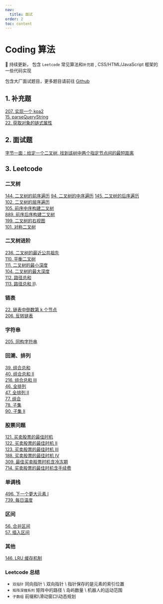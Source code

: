 ```yaml
---
nav:
  title: 面试
order: 2
toc: content
---
```


# Coding 算法

🌆 持续更新， 包含 `Leetcode` 常见算法和`补充题` , CSS/HTML/JavaScript 框架的一些代码实现

包含大厂面试题目，更多题目请前往 [Github](https://github.com/amelia-coding/coding)

## 1. 补充题

[207. 实现一个 koa2](https://github.com/amelia-coding/coding/blob/master/！补充题%207.Nodejs/实现一个koa/like-koa2.js)\
[15. parseQueryString](https://github.com/amelia-coding/coding/blob/master/！补充题%2015.解析url参数.js)\
[22. 获取对象的链式属性](https://github.com/amelia-coding/coding/blob/master/！补充题%2022.获取对象的链式属性.js)

## 2. 面试题

[字节一面：给定一个二叉树, 找到该树中两个指定节点间的最短距离](https://github.com/sisterAn/JavaScript-Algorithms/issues/82)

## 3. Leetcode

### 二叉树

[144. 二叉树的前序遍历](https://github.com/amelia-coding/coding/blob/master/144.%20二叉树的前序遍历.js?_blank)
[94. 二叉树的中序遍历](https://github.com/amelia-coding/coding/blob/master/94.%20二叉树的中序遍历.js?_blank)
[145. 二叉树的后序遍历](https://github.com/amelia-coding/coding/blob/master/145.%20二叉树的后序遍历.js?_blank)\
[102. 二叉树的层序遍历](https://github.com/amelia-coding/coding/blob/master/102.%20二叉树的层序遍历.js?_blank)\
[105. 前序中序构建二叉树](https://github.com/amelia-coding/coding/blob/master/105.%20前序中序构建二叉树.js?_blank)\
[889. 前序后序构建二叉树](https://github.com/amelia-coding/coding/blob/master/889.%20前序后序构建二叉树.js?_blank)\
[199. 二叉树的右视图](https://github.com/amelia-coding/coding/blob/master/199.%20二叉树的右视图.js?_blank)\
[101. 对称二叉树](https://github.com/amelia-coding/coding/blob/master/101.%20对称二叉树.js?_blank)

### 二叉树进阶

[236. 二叉树的最近公共祖先](https://github.com/amelia-coding/coding/blob/master/236.%20二叉树的最近公共祖先.js)\
[110. 平衡二叉树](https://github.com/amelia-coding/coding/blob/master/110.%20平衡二叉树.js)\
[111. 二叉树的最小深度](https://github.com/amelia-coding/coding/blob/master/111.%20二叉树的最小深度.js)\
[104. 二叉树的最大深度](https://github.com/amelia-coding/coding/blob/master/104.%20二叉树的最大深度.js)\
[112. 路径总和](https://github.com/amelia-coding/coding/blob/master/112.%20路径总和.js)\
[113. 路径总和 II](https://github.com/amelia-coding/coding/blob/master/113.%20路径总和%20II.js)\

### 链表

[22. 链表中倒数第 k 个节点](https://github.com/amelia-coding/coding/blob/master/22.%20链表中倒数第k个节点.js)\
[206. 反转链表](https://github.com/amelia-coding/coding/blob/master/206.%20反转链表.js)

### 字符串

[205. 同构字符串](https://github.com/amelia-coding/coding/blob/master/205.%20同构字符串.js)

### 回溯、排列

[39. 组合总和](https://github.com/amelia-coding/coding/blob/master/39.%20组合总和.js)\
[40. 组合总和 II](https://github.com/amelia-coding/coding/blob/master/40.%20组合总和%20II.js)\
[216. 组合总和 III](https://github.com/amelia-coding/coding/blob/master/216.%20组合总和%20III.js)\
[46. 全排列](https://github.com/amelia-coding/coding/blob/master/46.%20全排列.js)\
[47. 全排列 II](https://github.com/amelia-coding/coding/blob/master/47.%20全排列%20II.js)\
[77. 组合](https://github.com/amelia-coding/coding/blob/master/77.%20组合.js)\
[78. 子集](https://github.com/amelia-coding/coding/blob/master/78.子集.js)\
[90. 子集 II](https://github.com/amelia-coding/coding/blob/master/90.%20子集%20II.js)

### 股票问题

[121. 买卖股票的最佳时机](https://github.com/amelia-coding/coding/blob/master/121.%20买卖股票的最佳时机.js)\
[122. 买卖股票的最佳时机 II](https://github.com/amelia-coding/coding/blob/master/122.%20买卖股票的最佳时机%20II.js)\
[123. 买卖股票的最佳时机 III](https://github.com/amelia-coding/coding/blob/master/123.%20买卖股票的最佳时机%20III.js)\
[188. 买卖股票的最佳时机 IV](https://github.com/amelia-coding/coding/blob/master/188.%20买卖股票的最佳时机%20IV.js)\
[309. 最佳买卖股票时机含冷冻期](https://github.com/amelia-coding/coding/blob/master/309.%20最佳买卖股票时机含冷冻期.js)\
[714. 买卖股票的最佳时机含手续费](https://github.com/amelia-coding/coding/blob/master/714.%20买卖股票的最佳时机含手续费.js)

### 单调栈

[496. 下一个更大元素 I](https://github.com/amelia-coding/coding/blob/master/206.%20反转链表.js)\
[739. 每日温度](https://github.com/amelia-coding/coding/blob/master/206.%20反转链表.js)

### 区间

[56. 合并区间](https://github.com/amelia-coding/coding/blob/master/56.%20合并区间.js)\
[57. 插入区间](https://github.com/amelia-coding/coding/blob/master/57.%20插入区间.js)

### 其他

[146. LRU 缓存机制](https://github.com/amelia-coding/coding/blob/master/146.%20LRU缓存机制.js)

### Leetcode 总结

- `双指针` 同向指针 \ 双向指针 \ 指针保存的是元素的索引位置
- `矩阵深搜系列` 矩阵中的路径 \ 岛屿数量 \ 机器人的运动范围
- `子数组` 前缀和\滑动窗口\动态规划
